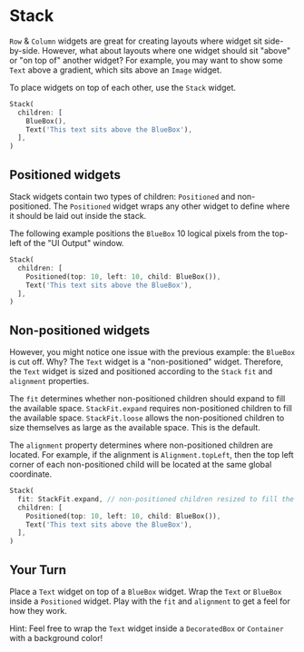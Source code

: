 # Stack

`Row` & `Column` widgets are great for creating layouts where widget sit
side-by-side. However, what about layouts where one widget should sit "above" or
"on top of" another widget? For example, you may want to show some `Text` 
above a gradient, which sits above an `Image` widget.

To place widgets on top of each other, use the `Stack` widget.

```dart
Stack(
  children: [
    BlueBox(),
    Text('This text sits above the BlueBox'),
  ],
)
```

## Positioned widgets

Stack widgets contain two types of children: `Positioned` and non-positioned.
The `Positioned` widget wraps any other widget to define where it should be laid
out inside the stack.

The following example positions the `BlueBox` 10 logical pixels from the
top-left of the "UI Output" window.

```dart
Stack(
  children: [
    Positioned(top: 10, left: 10, child: BlueBox()),
    Text('This text sits above the BlueBox'),
  ],
)
```

## Non-positioned widgets

However, you might notice one issue with the previous example: the `BlueBox` is
cut off. Why? The `Text` widget is a "non-positioned" widget. Therefore, the
`Text` widget is sized and positioned according to the `Stack` `fit` and
`alignment` properties.

The `fit` determines whether non-positioned children should expand to fill the
available space. `StackFit.expand` requires non-positioned children to fill the
available space. `StackFit.loose` allows the non-positioned children to size
themselves as large as the available space. This is the default.

The `alignment` property determines where non-positioned children are located.
For example, if the alignment is `Alignment.topLeft`, then the top left
corner of each non-positioned child will be located at the same global
coordinate.

```dart
Stack(
  fit: StackFit.expand, // non-positioned children resized to fill the Stack
  children: [
    Positioned(top: 10, left: 10, child: BlueBox()),
    Text('This text sits above the BlueBox'),
  ],
)
```

## Your Turn

Place a `Text` widget on top of a `BlueBox` widget. Wrap the `Text` or `BlueBox`
inside a `Positioned` widget. Play with the `fit` and `alignment` to get a 
feel for how they work.

Hint: Feel free to wrap the `Text` widget inside a `DecoratedBox` or `Container`
with a background color!

